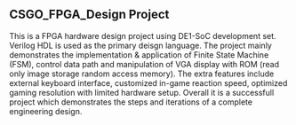 ## CSGO_FPGA_Design Project
This is a FPGA hardware design project using DE1-SoC development set. Verilog HDL is used as the primary deisgn language. The project mainly demonstrates the implementation & application of Finite State Machine (FSM), control data path and manipulation of VGA display with ROM (read only image storage random access memory). The extra features include external keyboard interface, customized in-game reaction speed, optimized gaming resolution with limited hardware setup. Overall it is a successfull project which demonstrates the steps and iterations of a complete engineering design. 
